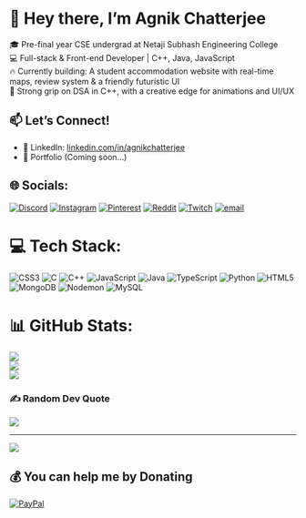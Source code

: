 # 👋 Hey there, I’m Agnik Chatterjee

🎓 Pre-final year CSE undergrad at Netaji Subhash Engineering College  
💻 Full-stack & Front-end Developer | C++, Java, JavaScript  
🔥 Currently building: A student accommodation website with real-time maps, review system & a friendly futuristic UI  
🧠 Strong grip on DSA in C++, with a creative edge for animations and UI/UX

## 📫 Let’s Connect!
- 🔗 LinkedIn: [linkedin.com/in/agnikchatterjee](https://linkedin.com/in/agnikchatterjee)  
- 🧠 Portfolio (Coming soon...)
## 🌐 Socials:
[![Discord](https://img.shields.io/badge/Discord-%237289DA.svg?logo=discord&logoColor=white)](https://discord.gg/https://discord.gg/X3c927vbVJ) [![Instagram](https://img.shields.io/badge/Instagram-%23E4405F.svg?logo=Instagram&logoColor=white)](https://instagram.com/agnikhq) [![Pinterest](https://img.shields.io/badge/Pinterest-%23E60023.svg?logo=Pinterest&logoColor=white)](https://pinterest.com/agnikhq) [![Reddit](https://img.shields.io/badge/Reddit-%23FF4500.svg?logo=Reddit&logoColor=white)](https://reddit.com/user/iPhone_log) [![Twitch](https://img.shields.io/badge/Twitch-%239146FF.svg?logo=Twitch&logoColor=white)](https://twitch.tv/eunagn) [![email](https://img.shields.io/badge/Email-D14836?logo=gmail&logoColor=white)](mailto:abhikchatterjee2017@gmail.com) 

# 💻 Tech Stack:
![CSS3](https://img.shields.io/badge/css3-%231572B6.svg?style=for-the-badge&logo=css3&logoColor=white) ![C](https://img.shields.io/badge/c-%2300599C.svg?style=for-the-badge&logo=c&logoColor=white) ![C++](https://img.shields.io/badge/c++-%2300599C.svg?style=for-the-badge&logo=c%2B%2B&logoColor=white) ![JavaScript](https://img.shields.io/badge/javascript-%23323330.svg?style=for-the-badge&logo=javascript&logoColor=%23F7DF1E) ![Java](https://img.shields.io/badge/java-%23ED8B00.svg?style=for-the-badge&logo=openjdk&logoColor=white) ![TypeScript](https://img.shields.io/badge/typescript-%23007ACC.svg?style=for-the-badge&logo=typescript&logoColor=white) ![Python](https://img.shields.io/badge/python-3670A0?style=for-the-badge&logo=python&logoColor=ffdd54) ![HTML5](https://img.shields.io/badge/html5-%23E34F26.svg?style=for-the-badge&logo=html5&logoColor=white) ![MongoDB](https://img.shields.io/badge/MongoDB-%234ea94b.svg?style=for-the-badge&logo=mongodb&logoColor=white) ![Nodemon](https://img.shields.io/badge/NODEMON-%23323330.svg?style=for-the-badge&logo=nodemon&logoColor=%BBDEAD) ![MySQL](https://img.shields.io/badge/mysql-4479A1.svg?style=for-the-badge&logo=mysql&logoColor=white)
# 📊 GitHub Stats:
![](https://github-readme-stats.vercel.app/api?username=eunagn07&theme=github_dark&hide_border=false&include_all_commits=false&count_private=false)<br/>
![](https://nirzak-streak-stats.vercel.app/?user=eunagn07&theme=github_dark&hide_border=false)<br/>
![](https://github-readme-stats.vercel.app/api/top-langs/?username=eunagn07&theme=github_dark&hide_border=false&include_all_commits=false&count_private=false&layout=compact)

### ✍️ Random Dev Quote
![](https://quotes-github-readme.vercel.app/api?type=horizontal&theme=radical)

---
[![](https://visitcount.itsvg.in/api?id=eunagn07&icon=0&color=0)](https://visitcount.itsvg.in)

  ## 💰 You can help me by Donating
  [![PayPal](https://img.shields.io/badge/PayPal-00457C?style=for-the-badge&logo=paypal&logoColor=white)](https://paypal.me/@agnikch) 

  
<!-- Proudly created with GPRM ( https://gprm.itsvg.in ) -->
